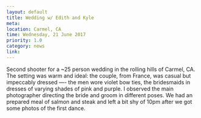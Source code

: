 ```yaml
---
layout: default
title: Wedding w/ Edith and Kyle
meta:
location: Carmel, CA
time: Wednesday, 21 June 2017
priority: 1.0
category: news
link:
---
```


Second shooter for a ~25 person wedding in the rolling hills of Carmel, CA. The setting was warm and ideal: the couple, from France, was casual but impeccably dressed —- the men wore violet bow ties, the bridesmaids in dresses of varying shades of pink and purple. I observed the main photographer directing the bride and groom in different poses. We had an prepared meal of salmon and steak and left a bit shy of 10pm after we got some photos of the first dance.
